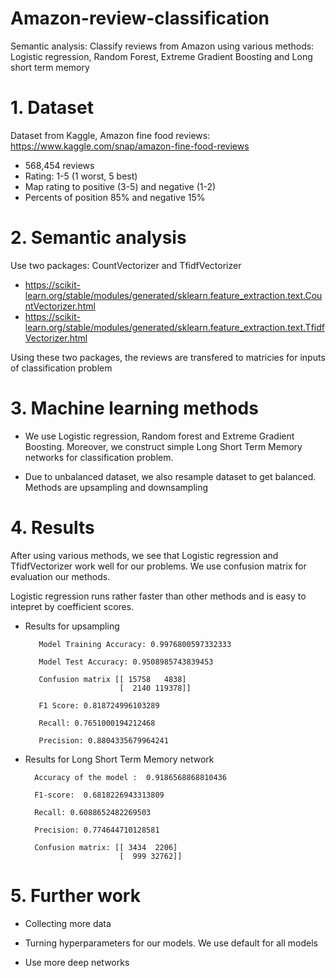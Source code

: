 # Amazon-review-classification

Semantic analysis: Classify reviews from Amazon using various methods: Logistic regression, Random Forest, Extreme Gradient Boosting and Long short term memory 

# 1. Dataset 
Dataset from Kaggle, Amazon fine food reviews: https://www.kaggle.com/snap/amazon-fine-food-reviews
 - 568,454 reviews
 - Rating: 1-5 (1 worst, 5 best)
 - Map rating to positive (3-5) and negative (1-2)
 - Percents of position 85% and negative 15%

# 2. Semantic analysis

Use two packages: CountVectorizer and TfidfVectorizer
 - https://scikit-learn.org/stable/modules/generated/sklearn.feature_extraction.text.CountVectorizer.html
 - https://scikit-learn.org/stable/modules/generated/sklearn.feature_extraction.text.TfidfVectorizer.html
 
Using these two packages, the reviews are transfered to matricies for inputs of classification problem

# 3. Machine learning methods

- We use Logistic regression, Random forest and Extreme Gradient Boosting. Moreover, we construct simple Long Short Term Memory networks for classification problem.

- Due to unbalanced dataset, we also resample dataset to get balanced. Methods are upsampling and downsampling

# 4. Results
After using various methods, we see that Logistic regression and TfidfVectorizer work well for our problems. We use confusion matrix for evaluation our methods.

Logistic regression runs rather faster than other methods and is easy to intepret by coefficient scores.

- Results for upsampling

         Model Training Accuracy: 0.9976800597332333

         Model Test Accuracy: 0.9508985743839453

         Confusion matrix [[ 15758   4838]
                           [  2140 119378]]

         F1 Score: 0.818724996103289

         Recall: 0.7651000194212468

         Precision: 0.8804335679964241

- Results for Long Short Term Memory network

        Accuracy of the model :  0.9186568868810436
        
        F1-score:  0.6818226943313809
        
        Recall: 0.6088652482269503
        
        Precision: 0.774644710128581
        
        Confusion matrix: [[ 3434  2206]
                           [  999 32762]]

# 5. Further work

- Collecting more data

- Turning hyperparameters for our models. We use default for all models

- Use more deep networks
